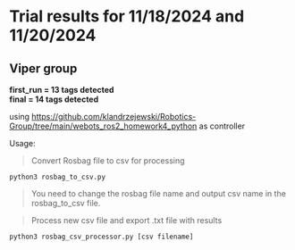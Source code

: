 # Trial results for 11/18/2024 and 11/20/2024
## Viper group

**first_run = 13 tags detected**\
**final = 14 tags detected**

using https://github.com/klandrzejewski/Robotics-Group/tree/main/webots_ros2_homework4_python as controller

Usage:
> Convert Rosbag file to csv for processing

`python3 rosbag_to_csv.py`
> You need to change the rosbag file name and output csv name in the rosbag_to_csv file.

> Process new csv file and export .txt file with results

`python3 rosbag_csv_processor.py [csv filename]`
